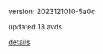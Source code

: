 version: 2023121010-5a0c

updated 13 avds

[details](https://github.com/0x74f917491bfa7ebfa379/ali_avd_db/blob/master/change_log/2023/12/10/10/5a0c.txt)